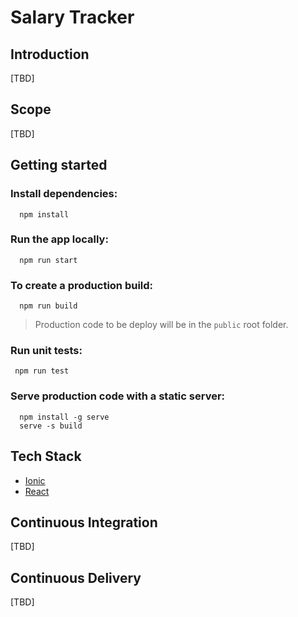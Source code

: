 # Salary Tracker

## Introduction

[TBD]

## Scope

[TBD]

## Getting started


### Install dependencies:

```
  npm install
```

### Run the app locally:

```
  npm run start
```

### To create a production build:

```
  npm run build
```

> Production code to be deploy will be in the `public` root folder.

### Run unit tests:

```
 npm run test
```


### Serve production code with a static server:

```
  npm install -g serve
  serve -s build
```

## Tech Stack

* [Ionic](https://ionicframework.com/docs)
* [React](https://reactjs.org/docs/getting-started.html)

## Continuous Integration

[TBD]

## Continuous Delivery

[TBD]

